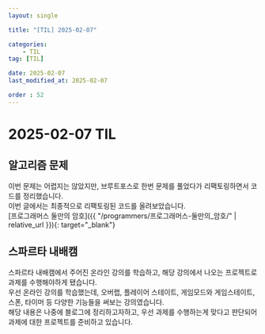 ```yaml
---
layout: single

title: "[TIL] 2025-02-07"

categories:
    - TIL
tag: [TIL]

date: 2025-02-07
last_modified_at: 2025-02-07

order : 52
---
```


# 2025-02-07 TIL

## 알고리즘 문제

이번 문제는 어렵지는 않았지만, 브루트포스로 한번 문제를 풀었다가 리팩토링하면서 코드를 정리했습니다.  
이번 글에서는 최종적으로 리팩토링된 코드를 올려보았습니다.  
[프로그래머스 둘만의 암호]({{ "/programmers/프로그래머스-둘만의_암호/" | relative_url }}){: target="_blank"}

## 스파르타 내배캠

스파르타 내배캠에서 주어진 온라인 강의를 학습하고, 해당 강의에서 나오는 프로젝트로 과제를 수행해야하게 됐습니다.  
우선 온라인 강의를 학습했는데, 오버랩, 플레이어 스테이트, 게임모드와 게임스테이트, 스폰, 타이머 등 다양한 기능들을 써보는 강의였습니다.  
해당 내용은 나중에 블로그에 정리하고자하고, 우선 과제를 수행하는게 맞다고 판단되어 과제에 대한 프로젝트를 준비하고 있습니다.